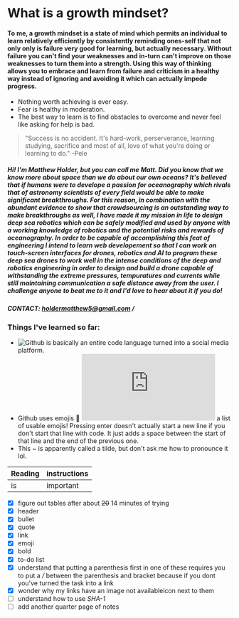 # What is a growth mindset?

#### To me, a growth mindset is a state of mind which permits an individual to learn relatively efficiently by consistently reminding ones-self that not only only is failure very good for learning, but actually necessary. Without failure you can't find your weaknesses and in-turn can't improve on those weaknesses to turn them into a strength. Using this way of thinking allows you to embrace and learn from failure and criticism in a healthy way instead of ignoring and avoiding it which can actually **impede** progress.

- Nothing worth achieving is ever easy.
- Fear is healthy in moderation.
- The best way to learn is to find obstacles to overcome and never feel like asking for help is bad.

> "Success is no accident. It's hard-work, perserverance, learning studying, sacrifice and most of all, love of what you're doing or learning to do." -Pele

##### Hi! I'm Matthew Holder, but you can call me Matt. Did you know that we know more about space than we do about our own oceans? It's believed that if humans were to develope a passion for oceanography which rivals that of astronomy scientists of every field would be able to make significant breakthroughs. For this reason, in combination with the abundant evidence to show that crowdsourcing is an outstanding way to make breakthroughs as well, I have made it my mission in life to design deep sea robotics which can be safely modified and used by anyone with a working knowledge of robotics and the potential risks and rewards of oceanography. In order to be capable of accomplishing this feat of engineering I intend to learn web developement so that I can work on touch-screen interfaces for drones, robotics and AI to program these deep sea drones to work well in the intense conditions of the deep and robotics engineering in order to design and build a drone capable of withstanding the extreme pressures, tempuratures and currents while still maintaining communication a safe distance away from the user. I challenge anyone to beat me to it and I'd love to hear about it if you do!

##### CONTACT: holdermatthew5@gmail.com / 

### Things I've learned so far:
- ![Github](https://github.com/holdermatthew5) is basically an entire code language turned into a social media platform.
- Github uses emojis :shushing_face:
  ![Here's](https://github.com/ikatyang/emoji-cheat-sheet/blob/master/README.md) a list of usable emojis!
Pressing enter doesn't actually start a new line if you don't start that line with code. It just adds a space between the start of that line and the end of the previous one.
- This ~ is apparently called a tilde, but don't ask me how to pronounce it lol.

| Reading | instructions |
| ------ | ------ |
| is | important |
- [X] figure out tables after about ~~20~~ 14 minutes of trying
- [X] header
- [X] bullet
- [X] quote
- [X] link
- [X] emoji
- [X] bold
- [X] to-do list
- [X] understand that putting a parenthesis first in one of these requires you to put a */* between the parenthesis and bracket because if you dont you've turned the task into a link
- [x] wonder why my links have an image not availableicon next to them
- [ ] understand how to use *SHA-1*
- [ ] add another quarter page of notes
